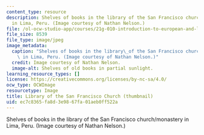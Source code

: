 ```yaml
---
content_type: resource
description: Shelves of books in the library of the San Francisco church/monastery
  in Lima, Peru. (Image courtesy of Nathan Nelson.)
file: /ol-ocw-studio-app/courses/21g-010-introduction-to-european-and-latin-american-fiction-fall-2006/ec7c8365fa8d3e9867fa01aeb0ff522a_21g-010f06-th.jpg
file_size: 8539
file_type: image/jpeg
image_metadata:
  caption: "Shelves of books in the library\_of the San Francisco church/monastery\
    \ in Lima, Peru. (Image courtesy of Nathan Nelson.)"
  credit: Image courtesy of Nathan Nelson.
  image-alt: Shelves of old books in partial sunlight.
learning_resource_types: []
license: https://creativecommons.org/licenses/by-nc-sa/4.0/
ocw_type: OCWImage
resourcetype: Image
title: Library of the San Francisco Church (thumbnail)
uid: ec7c8365-fa8d-3e98-67fa-01aeb0ff522a
---
```

Shelves of books in the library of the San Francisco church/monastery in Lima, Peru. (Image courtesy of Nathan Nelson.)